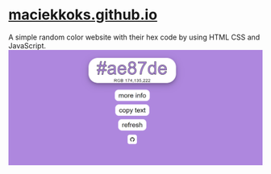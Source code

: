 # [maciekkoks.github.io](https://maciekkoks.github.io)
A simple random color website with their hex code by using HTML CSS and JavaScript.
![](img/previev.png)
